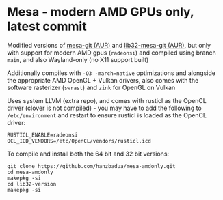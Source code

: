 # Mesa - modern AMD GPUs only, latest commit

Modified versions of [mesa-git (AUR)](https://aur.archlinux.org/packages/mesa-git) and [lib32-mesa-git (AUR)](https://aur.archlinux.org/packages/lib32-mesa-git), but only with support for modern AMD gpus (`radeonsi`) and compiled using branch `main`, and also Wayland-only (no X11 support built)

Additionally compiles with `-O3 -march=native` optimizations and alongside the appropriate AMD OpenGL + Vulkan drivers, also comes with the software rasterizer (`swrast`) and `zink` for OpenGL on Vulkan

Uses system LLVM (extra repo), and comes with rusticl as the OpenCL driver (clover is not compiled) - you may have to add the following to `/etc/environment` and restart to ensure rusticl is loaded as the OpenCL driver:
```
RUSTICL_ENABLE=radeonsi
OCL_ICD_VENDORS=/etc/OpenCL/vendors/rusticl.icd
```

To compile and install both the 64 bit and 32 bit versions:
```
git clone https://github.com/hanzbadua/mesa-amdonly.git
cd mesa-amdonly
makepkg -si
cd lib32-version
makepkg -si
```

